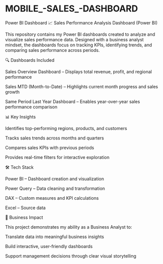 # MOBILE_-SALES_-DASHBOARD
Power BI Dashboard
📈 Sales Performance Analysis Dashboard (Power BI)

This repository contains my Power BI dashboards created to analyze and visualize sales performance data.
Designed with a business analyst mindset, the dashboards focus on tracking KPIs, identifying trends, and comparing sales performance across periods.

🔍 Dashboards Included

Sales Overview Dashboard – Displays total revenue, profit, and regional performance

Sales MTD (Month-to-Date) – Highlights current month progress and sales growth

Same Period Last Year Dashboard – Enables year-over-year sales performance comparison

📊 Key Insights

Identifies top-performing regions, products, and customers

Tracks sales trends across months and quarters

Compares sales KPIs with previous periods

Provides real-time filters for interactive exploration

🛠️ Tech Stack

Power BI – Dashboard creation and visualization

Power Query – Data cleaning and transformation

DAX – Custom measures and KPI calculations

Excel – Source data

🎯 Business Impact

This project demonstrates my ability as a Business Analyst to:

Translate data into meaningful business insights

Build interactive, user-friendly dashboards

Support management decisions through clear visual storytelling
